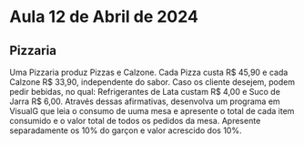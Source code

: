 # Aula 12 de Abril de 2024

## Pizzaria
Uma Pizzaria produz Pizzas e Calzone. Cada Pizza custa R$ 45,90 e cada Calzone R$ 33,90, independente do sabor. 
Caso os cliente desejem, podem pedir bebidas, no qual: Refrigerantes de Lata custam R$ 4,00 e Suco de Jarra R$ 6,00.
Através dessas afirmativas, desenvolva um programa em VisualG que leia o consumo de uuma mesa e apresente o total de cada item consumido
e o valor total de todos os pedidos da mesa. Apresente separadamente os 10% do garçon e valor acrescido dos 10%.

